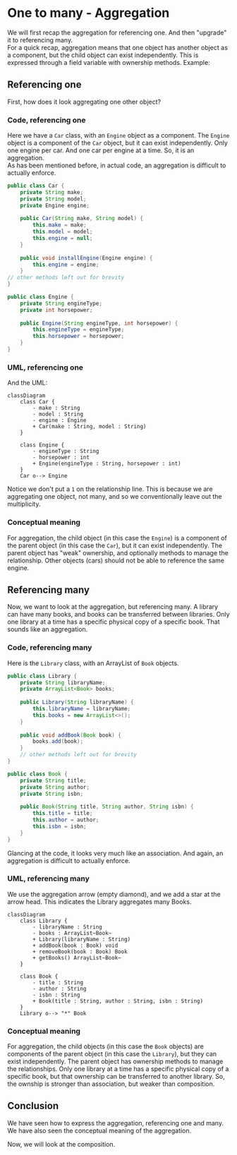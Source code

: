 # One to many - Aggregation

We will first recap the aggregation for referencing one. And then "upgrade" it to referencing many.\
For a quick recap, aggregation means that one object has another object as a component, but the child object can exist independently. This is expressed through a field variable with ownership methods. Example:

## Referencing one

First, how does it look aggregating one other object?

### Code, referencing one

Here we have a `Car` class, with an `Engine` object as a component. The `Engine` object is a component of the `Car` object, but it can exist independently. Only one engine per car. And one car per engine at a time. So, it is an aggregation.\
As has been mentioned before, in actual code, an aggregation is difficult to actually enforce. 

```java
public class Car {
    private String make;
    private String model;
    private Engine engine;
    
    public Car(String make, String model) {
        this.make = make;
        this.model = model;
        this.engine = null;
    }
    
    public void installEngine(Engine engine) {
        this.engine = engine;
    }
// other methods left out for brevity
}

public class Engine {
    private String engineType;
    private int horsepower;
    
    public Engine(String engineType, int horsepower) {
        this.engineType = engineType;
        this.horsepower = horsepower;
    }
}
```

### UML, referencing one

And the UML:

```mermaid
classDiagram
    class Car {
        - make : String
        - model : String
        - engine : Engine
        + Car(make : String, model : String)
    }

    class Engine {
        - engineType : String
        - horsepower : int
        + Engine(engineType : String, horsepower : int)
    }
    Car o--> Engine
```

Notice we don't put a `1` on the relationship line. This is because we are aggregating one object, not many, and so we conventionally leave out the multiplicity.

### Conceptual meaning
For aggregation, the child object (in this case the `Engine`) is a component of the parent object (in this case the `Car`), but it can exist independently. The parent object has "weak" ownership, and optionally methods to manage the relationship. Other objects (cars) should not be able to reference the same engine.

## Referencing many

Now, we want to look at the aggregation, but referencing many. A library can have many books, and books can be transferred between libraries. Only one library at a time has a specific physical copy of a specific book. That sounds like an aggregation.

### Code, referencing many

Here is the `Library` class, with an ArrayList of `Book` objects.

```java
public class Library {
    private String libraryName;
    private ArrayList<Book> books;
    
    public Library(String libraryName) {
        this.libraryName = libraryName;
        this.books = new ArrayList<>();
    }
    
    public void addBook(Book book) {
        books.add(book);
    }
    // other methods left out for brevity
}

public class Book {
    private String title;
    private String author;
    private String isbn;
    
    public Book(String title, String author, String isbn) {
        this.title = title;
        this.author = author;
        this.isbn = isbn;
    }
}
```

Glancing at the code, it looks very much like an association. And again, an aggregation is difficult to actually enforce. 

### UML, referencing many

We use the aggregation arrow (empty diamond), and we add a star at the arrow head. This indicates the Library aggregates many Books.

```mermaid
classDiagram
    class Library {
        - libraryName : String
        - books : ArrayList~Book~
        + Library(libraryName : String)
        + addBook(book : Book) void
        + removeBook(book : Book) Book
        + getBooks() ArrayList~Book~
    }

    class Book {
        - title : String
        - author : String
        - isbn : String
        + Book(title : String, author : String, isbn : String)
    }
    Library o--> "*" Book
```

### Conceptual meaning
For aggregation, the child objects (in this case the `Book` objects) are components of the parent object (in this case the `Library`), but they can exist independently. The parent object has ownership methods to manage the relationships. Only one library at a time has a specific physical copy of a specific book, but that ownership can be transferred to another library. So, the ownship is stronger than association, but weaker than composition.

## Conclusion

We have seen how to express the aggregation, referencing one and many. We have also seen the conceptual meaning of the aggregation.

Now, we will look at the composition.